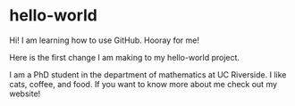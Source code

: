 # hello-world
Hi! I am learning how to use GitHub. Hooray for me!

Here is the first change I am making to my hello-world project.

I am a PhD student in the department of mathematics at UC Riverside.  I like cats, coffee, and food. If you want to know more about me check out my website!
